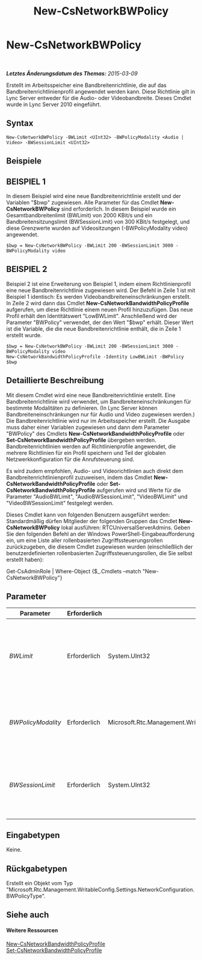 ﻿---
title: New-CsNetworkBWPolicy
TOCTitle: New-CsNetworkBWPolicy
ms:assetid: bbc91bd1-453c-4ae6-bb77-3b6be9429ed0
ms:mtpsurl: https://technet.microsoft.com/de-de/library/Gg412916(v=OCS.15)
ms:contentKeyID: 49295226
ms.date: 05/19/2016
mtps_version: v=OCS.15
ms.translationtype: HT
---

# New-CsNetworkBWPolicy

 

_**Letztes Änderungsdatum des Themas:** 2015-03-09_

Erstellt im Arbeitsspeicher eine Bandbreitenrichtlinie, die auf das Bandbreitenrichtlinienprofil angewendet werden kann. Diese Richtlinie gilt in Lync Server entweder für die Audio- oder Videobandbreite. Dieses Cmdlet wurde in Lync Server 2010 eingeführt.

## Syntax

    New-CsNetworkBWPolicy -BWLimit <UInt32> -BWPolicyModality <Audio | Video> -BWSessionLimit <UInt32>

## Beispiele

## BEISPIEL 1

In diesem Beispiel wird eine neue Bandbreitenrichtlinie erstellt und der Variablen "$bwp" zugewiesen. Alle Parameter für das Cmdlet **New-CsNetworkBWPolicy** sind erforderlich. In diesem Beispiel wurde ein Gesamtbandbreitenlimit (BWLimit) von 2000 KBit/s und ein Bandbreitensitzungslimit (BWSessionLimit) von 300 KBit/s festgelegt, und diese Grenzwerte wurden auf Videositzungen (-BWPolicyModality video) angewendet.

    $bwp = New-CsNetworkBWPolicy -BWLimit 200 -BWSessionLimit 3000 -BWPolicyModality video

## BEISPIEL 2

Beispiel 2 ist eine Erweiterung von Beispiel 1, indem einem Richtlinienprofil eine neue Bandbreitenrichtlinie zugewiesen wird. Der Befehl in Zeile 1 ist mit Beispiel 1 identisch: Es werden Videobandbreiteneinschränkungen erstellt. In Zeile 2 wird dann das Cmdlet **New-CsNetworkBandwidthPolicyProfile** aufgerufen, um diese Richtlinie einem neuen Profil hinzuzufügen. Das neue Profil erhält den Identitätswert "LowBWLimit". Anschließend wird der Parameter "BWPolicy" verwendet, der den Wert "$bwp" erhält. Dieser Wert ist die Variable, die die neue Bandbreitenrichtlinie enthält, die in Zeile 1 erstellt wurde.

    $bwp = New-CsNetworkBWPolicy -BWLimit 200 -BWSessionLimit 3000 -BWPolicyModality video
    New-CsNetworkBandwidthPolicyProfile -Identity LowBWLimit -BWPolicy $bwp

## Detaillierte Beschreibung

Mit diesem Cmdlet wird eine neue Bandbreitenrichtlinie erstellt. Eine Bandbreitenrichtlinie wird verwendet, um Bandbreiteneinschränkungen für bestimmte Modalitäten zu definieren. (In Lync Server können Bandbreiteneinschränkungen nur für Audio und Video zugewiesen werden.) Die Bandbreitenrichtlinie wird nur im Arbeitsspeicher erstellt. Die Ausgabe muss daher einer Variablen zugewiesen und dann dem Parameter "BWPolicy" des Cmdlets **New-CsNetworkBandwidthPolicyProfile** oder **Set-CsNetworkBandwidthPolicyProfile** übergeben werden. Bandbreitenrichtlinien werden auf Richtlinienprofile angewendet, die mehrere Richtlinien für ein Profil speichern und Teil der globalen Netzwerkkonfiguration für die Anrufsteuerung sind.

Es wird zudem empfohlen, Audio- und Videorichtlinien auch direkt dem Bandbreitenrichtlinienprofil zuzuweisen, indem das Cmdlet **New-CsNetworkBandwidthPolicyProfile** oder **Set-CsNetworkBandwidthPolicyProfile** aufgerufen wird und Werte für die Parameter "AudioBWLimit", "AudioBWSessionLimit", "VideoBWLimit" und "VideoBWSessionLimit" festgelegt werden.

Dieses Cmdlet kann von folgenden Benutzern ausgeführt werden: Standardmäßig dürfen Mitglieder der folgenden Gruppen das Cmdlet **New-CsNetworkBWPolicy** lokal ausführen: RTCUniversalServerAdmins. Geben Sie den folgenden Befehl an der Windows PowerShell-Eingabeaufforderung ein, um eine Liste aller rollenbasierten Zugriffssteuerungsrollen zurückzugeben, die diesem Cmdlet zugewiesen wurden (einschließlich der benutzerdefinierten rollenbasierten Zugriffssteuerungsrollen, die Sie selbst erstellt haben):

Get-CsAdminRole | Where-Object {$\_.Cmdlets –match "New-CsNetworkBWPolicy"}

## Parameter


<table>
<colgroup>
<col style="width: 25%" />
<col style="width: 25%" />
<col style="width: 25%" />
<col style="width: 25%" />
</colgroup>
<thead>
<tr class="header">
<th>Parameter</th>
<th>Erforderlich</th>
<th>Typ</th>
<th>Beschreibung</th>
</tr>
</thead>
<tbody>
<tr class="odd">
<td><p><em>BWLimit</em></p></td>
<td><p>Erforderlich</p></td>
<td><p>System.UInt32</p></td>
<td><p>Die maximale Gesamtbandbreite (KBit/s) für alle gleichzeitigen Sitzungen des im Parameter &quot;BWPolicyModality&quot; festgelegten Typs.</p></td>
</tr>
<tr class="even">
<td><p><em>BWPolicyModality</em></p></td>
<td><p>Erforderlich</p></td>
<td><p>Microsoft.Rtc.Management.WritableConfig.Settings.NetworkConfiguration.BWPolicyModality</p></td>
<td><p>Legt fest, welcher Bandbreitentyp beschränkt wird.</p>
<p>Gültige Werte: Audio, Video</p></td>
</tr>
<tr class="odd">
<td><p><em>BWSessionLimit</em></p></td>
<td><p>Erforderlich</p></td>
<td><p>System.UInt32</p></td>
<td><p>Die maximale, für eine einzige Sitzung zulässige Bandbreite (KBit/s) des im Parameter &quot;BWPolicyModality&quot; festgelegten Typs.</p></td>
</tr>
</tbody>
</table>


## Eingabetypen

Keine.

## Rückgabetypen

Erstellt ein Objekt vom Typ "Microsoft.Rtc.Management.WritableConfig.Settings.NetworkConfiguration.BWPolicyType".

## Siehe auch

#### Weitere Ressourcen

[New-CsNetworkBandwidthPolicyProfile](new-csnetworkbandwidthpolicyprofile.md)  
[Set-CsNetworkBandwidthPolicyProfile](set-csnetworkbandwidthpolicyprofile.md)

